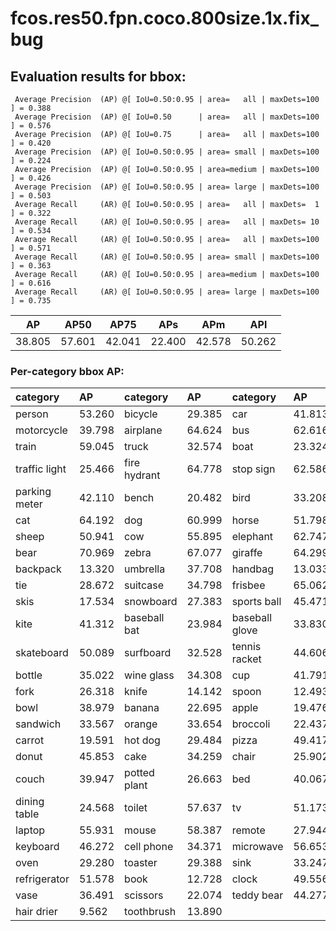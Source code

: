 # fcos.res50.fpn.coco.800size.1x.fix_bug  

## Evaluation results for bbox:  

```  
 Average Precision  (AP) @[ IoU=0.50:0.95 | area=   all | maxDets=100 ] = 0.388
 Average Precision  (AP) @[ IoU=0.50      | area=   all | maxDets=100 ] = 0.576
 Average Precision  (AP) @[ IoU=0.75      | area=   all | maxDets=100 ] = 0.420
 Average Precision  (AP) @[ IoU=0.50:0.95 | area= small | maxDets=100 ] = 0.224
 Average Precision  (AP) @[ IoU=0.50:0.95 | area=medium | maxDets=100 ] = 0.426
 Average Precision  (AP) @[ IoU=0.50:0.95 | area= large | maxDets=100 ] = 0.503
 Average Recall     (AR) @[ IoU=0.50:0.95 | area=   all | maxDets=  1 ] = 0.322
 Average Recall     (AR) @[ IoU=0.50:0.95 | area=   all | maxDets= 10 ] = 0.534
 Average Recall     (AR) @[ IoU=0.50:0.95 | area=   all | maxDets=100 ] = 0.571
 Average Recall     (AR) @[ IoU=0.50:0.95 | area= small | maxDets=100 ] = 0.363
 Average Recall     (AR) @[ IoU=0.50:0.95 | area=medium | maxDets=100 ] = 0.616
 Average Recall     (AR) @[ IoU=0.50:0.95 | area= large | maxDets=100 ] = 0.735
```  
|   AP   |  AP50  |  AP75  |  APs   |  APm   |  APl   |  
|:------:|:------:|:------:|:------:|:------:|:------:|  
| 38.805 | 57.601 | 42.041 | 22.400 | 42.578 | 50.262 |

### Per-category bbox AP:  

| category      | AP     | category     | AP     | category       | AP     |  
|:--------------|:-------|:-------------|:-------|:---------------|:-------|  
| person        | 53.260 | bicycle      | 29.385 | car            | 41.813 |  
| motorcycle    | 39.798 | airplane     | 64.624 | bus            | 62.616 |  
| train         | 59.045 | truck        | 32.574 | boat           | 23.324 |  
| traffic light | 25.466 | fire hydrant | 64.778 | stop sign      | 62.586 |  
| parking meter | 42.110 | bench        | 20.482 | bird           | 33.208 |  
| cat           | 64.192 | dog          | 60.999 | horse          | 51.798 |  
| sheep         | 50.941 | cow          | 55.895 | elephant       | 62.747 |  
| bear          | 70.969 | zebra        | 67.077 | giraffe        | 64.299 |  
| backpack      | 13.320 | umbrella     | 37.708 | handbag        | 13.033 |  
| tie           | 28.672 | suitcase     | 34.798 | frisbee        | 65.062 |  
| skis          | 17.534 | snowboard    | 27.383 | sports ball    | 45.471 |  
| kite          | 41.312 | baseball bat | 23.984 | baseball glove | 33.830 |  
| skateboard    | 50.089 | surfboard    | 32.528 | tennis racket  | 44.606 |  
| bottle        | 35.022 | wine glass   | 34.308 | cup            | 41.791 |  
| fork          | 26.318 | knife        | 14.142 | spoon          | 12.493 |  
| bowl          | 38.979 | banana       | 22.695 | apple          | 19.476 |  
| sandwich      | 33.567 | orange       | 33.654 | broccoli       | 22.437 |  
| carrot        | 19.591 | hot dog      | 29.484 | pizza          | 49.417 |  
| donut         | 45.853 | cake         | 34.259 | chair          | 25.902 |  
| couch         | 39.947 | potted plant | 26.663 | bed            | 40.067 |  
| dining table  | 24.568 | toilet       | 57.637 | tv             | 51.173 |  
| laptop        | 55.931 | mouse        | 58.387 | remote         | 27.944 |  
| keyboard      | 46.272 | cell phone   | 34.371 | microwave      | 56.653 |  
| oven          | 29.280 | toaster      | 29.388 | sink           | 33.247 |  
| refrigerator  | 51.578 | book         | 12.728 | clock          | 49.556 |  
| vase          | 36.491 | scissors     | 22.074 | teddy bear     | 44.277 |  
| hair drier    | 9.562  | toothbrush   | 13.890 |                |        |
